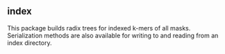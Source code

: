 ## index

This package builds radix trees for indexed k-mers of all masks.
Serialization methods are also available for writing to and reading from an index directory.
